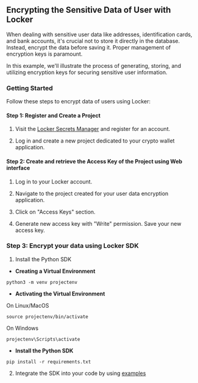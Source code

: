 ## Encrypting the Sensitive Data of User with Locker

When dealing with sensitive user data like addresses, identification cards, and bank accounts, it's crucial not to store it directly in the database. Instead, encrypt the data before saving it. Proper management of encryption keys is paramount. 

In this example, we'll illustrate the process of generating, storing, and utilizing encryption keys for securing sensitive user information.

### Getting Started

Follow these steps to encrypt data of users using Locker:

#### Step 1: Register and Create a Project

1. Visit the [Locker Secrets Manager](https://secrets.locker.io) and register for an account.

2. Log in and create a new project dedicated to your crypto wallet application.


#### Step 2: Create and retrieve the Access Key of the Project using Web interface

1. Log in to your Locker account.

2. Navigate to the project created for your user data encryption application.

3. Click on "Access Keys" section.

4. Generate new access key with "Write" permission. Save your new access key.

### Step 3: Encrypt your data using Locker SDK

1. Install the Python SDK

- **Creating a Virtual Environment**

```
python3 -m venv projectenv
```

- **Activating the Virtual Environment**

On Linux/MacOS
```
source projectenv/bin/activate
```

On Windows
```
projectenv\Scripts\activate
```

- **Install the Python SDK**

```
pip install -r requirements.txt
```

2. Integrate the SDK into your code by using [examples](user_data_encryption.py)

